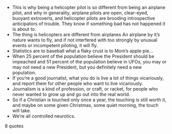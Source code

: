  - This is why being a helicopter pilot is so different from being an airplane pilot, and why in generality, airplane pilots are open, clear-eyed, buoyant extroverts, and helicopter pilots are brooding introspective anticipators of trouble. They know if something bad has not happened it is about to.
 - The thing is helicopters are different from airplanes An airplane by it’s nature wants to fly, and if not interfered with too strongly by unusual events or incompetent piloting, it will fly.
 - Statistics are to baseball what a flaky crust is to Mom’s apple pie...
 - When 25 percent of the population believe the President should be impeached and 51 percent of the population believe in UFOs, you may or may not need a new President, but you definitely need a new population.
 - If you’re a good journalist, what you do is live a lot of things vicariously, and report them for other people who want to live vicariously.
 - Journalism is a kind of profession, or craft, or racket, for people who never wanted to grow up and go out into the real world.
 - So if a Christian is touched only once a year, the touching is still worth it, and maybe on some given Christmas, some quiet morning, the touch will take.
 - We’re all controlled neurotics.

8 quotes